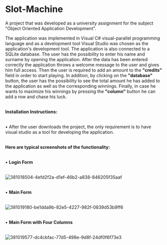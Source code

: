 # Slot-Machine

A project that was developed as a university assignment for the subject "Object Oriented Application Development". </br>

The application was implemented in Visual C# visual-parallel programming language and as a development tool Visual Studio was chosen as the application's development tool. The application is also connected to a SQLite database. The user has the possibility to enter his name and surname by opening the application. After the data has been entered correctly the application throws a welcome message to the user and gives him full access. Then the user is required to add an amount to the <b>"credits"</b> field in order to start playing. In addition, by clicking on the <b>"database"</b> button, the user has the possibility to see the total amount he has added to the application as well as the corresponding winnings. Finally, in case he wants to maximize his winnings by pressing the <b>"column"</b> button he can add a row and chase his luck. </br> </br>

<b>Ιnstallation Ιnstructions:</b> </br> </br>

• After the user downloads the project, the only requirement is to have visual studio as a tool for developing the application. </br> </br>

<b>Here are typical screenshots of the functionality:</b> </br> </br>

• <b>Login Form </b> </br> </br>

![381018504-4efd2f2a-d1ef-46b2-a838-846205f35aaf](https://github.com/user-attachments/assets/05bddf35-4b99-47de-98f6-d9ce709e1599)
 </br> </br>

• <b>Main Form</b> </br> </br>

![381019180-be1dda9b-82e5-4227-982f-0839d53b9ff6](https://github.com/user-attachments/assets/170ad684-8d48-4358-b94f-479455eefec6)
</br> </br>

• <b>Main Form with Four Columns</b> </br> </br>

![381019577-dc4cbfac-77d5-498e-9d8f-24df0f6f73e3](https://github.com/user-attachments/assets/6c6477a7-842f-45cc-8f5a-c9cc42bea861)


